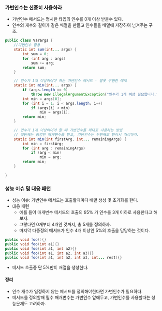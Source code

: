 ### 가변인수는 신중히 사용하라
 - 가변인수 메서드는 명시한 타입의 인수를 0개 이상 받을수 있다.
 - 인수의 개수와 길이가 같은 배열을 만들고 인수들을 배열에 저장하여 넘겨주는 구조.

```java
public class Varargs {
    //가변인수 활용 
    static int sum(int... args) {
        int sum = 0;
        for (int arg : args)
            sum += arg;
        return sum;
    }

    // 인수가 1개 이상이어야 하는 가변인수 메서드 - 잘못 구현한 예제
    static int min(int... args) {
        if (args.length == 0)
            throw new IllegalArgumentException("인수가 1개 이상 필요합니다.");
        int min = args[0];
        for (int i = 1; i < args.length; i++)
            if (args[i] < min)
                min = args[i];
        return min;
    }

    // 인수가 1개 이상이어야 할 때 가변인수를 제대로 사용하는 방법
    // 첫번째는 평범한 매개변수를 받고, 가변인수는 두번째로 받아서 처리하자.
    static int min(int firstArg, int... remainingArgs) {
        int min = firstArg;
        for (int arg : remainingArgs)
            if (arg < min)
                min = arg;
        return min;
    }
    
}
```
### 성능 이슈 및 대응 패턴
 - 성능 이슈: 가변인수 메서드는 호출할때마다 배열 생성 및 초기화를 한다.
 - 대응 패턴
   - 예를 들어 매개변수 메서드의 호출의 95% 가 인수를 3개 이하로 사용한다고 해보자.
   - 그렇다면 0개부터 4개인 것까지, 총 5개를 정의하자. 
   - 마지막 다중정의 메서드가 인수 4개 이상인 5%의 호출을 담당하는 것이다.
```java
public void foo(){}
public void foo(int a1){}
public void foo(int a1, int a2){}
public void foo(int a1, int a2, int a3){}
public void foo(int a1, int a2, int a3, int... rest){}
```
 - 메서드 호출중 단 5%만이 배열을 생성한다.
#### 정리
 - 인수 개수가 일정하지 않는 메서드를 정의해야한다면 가변인수가 필요하다.
 - 메서드를 정의할때 필수 매개변수는 가변인수 앞에두고, 가변인수를 사용할때는 성능문제도 고려하자.